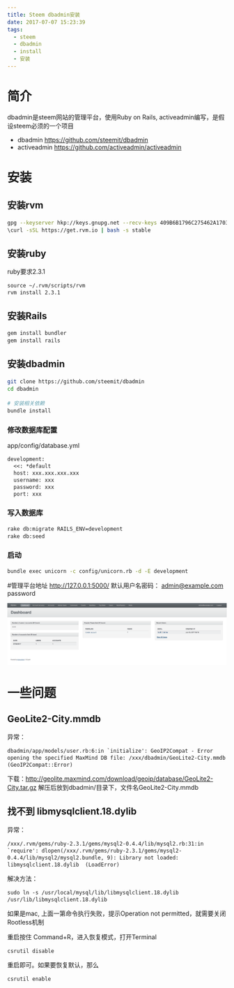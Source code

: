 ```yaml
---
title: Steem dbadmin安装
date: 2017-07-07 15:23:39
tags: 
  - steem 
  - dbadmin 
  - install 
  - 安装
---
```


# 简介
dbadmin是steem网站的管理平台，使用Ruby on Rails, activeadmin编写，是假设steem必须的一个项目

* dbadmin https://github.com/steemit/dbadmin 
* activeadmin https://github.com/activeadmin/activeadmin

# 安装

## 安装rvm

``` bash
gpg --keyserver hkp://keys.gnupg.net --recv-keys 409B6B1796C275462A1703113804BB82D39DC0E3 7D2BAF1CF37B13E2069D6956105BD0E739499BDB
\curl -sSL https://get.rvm.io | bash -s stable
```

## 安装ruby
ruby要求2.3.1
```
source ~/.rvm/scripts/rvm
rvm install 2.3.1
```

## 安装Rails
``` bash
gem install bundler
gem install rails
```

## 安装dbadmin
``` bash
git clone https://github.com/steemit/dbadmin
cd dbadmin

# 安装相关依赖
bundle install
```

### 修改数据库配置
app/config/database.yml

```
development:
  <<: *default
  host: xxx.xxx.xxx.xxx
  username: xxx
  password: xxx
  port: xxx
```

### 写入数据库

``` bash
rake db:migrate RAILS_ENV=development
rake db:seed
```

### 启动
``` bash
bundle exec unicorn -c config/unicorn.rb -d -E development
```

#管理平台地址
http://127.0.0.1:5000/
默认用户名密码：
admin@example.com
password

![管理平台](/uploads/dbadmin_dashboard.png)


# 一些问题

## GeoLite2-City.mmdb

异常：
```
dbadmin/app/models/user.rb:6:in `initialize': GeoIP2Compat - Error opening the specified MaxMind DB file: /xxx/dbadmin/GeoLite2-City.mmdb (GeoIP2Compat::Error)
```
下载：http://geolite.maxmind.com/download/geoip/database/GeoLite2-City.tar.gz
解压后放到dbadmin/目录下，文件名GeoLite2-City.mmdb

## 找不到 libmysqlclient.18.dylib

异常：
```
/xxx/.rvm/gems/ruby-2.3.1/gems/mysql2-0.4.4/lib/mysql2.rb:31:in `require': dlopen(/xxx/.rvm/gems/ruby-2.3.1/gems/mysql2-0.4.4/lib/mysql2/mysql2.bundle, 9): Library not loaded: libmysqlclient.18.dylib  (LoadError)
```

解决方法：
```
sudo ln -s /usr/local/mysql/lib/libmysqlclient.18.dylib /usr/lib/libmysqlclient.18.dylib
```

如果是mac, 上面一第命令执行失败，提示Operation not permitted，就需要关闭Rootless机制

重启按住 Command+R，进入恢复模式，打开Terminal

```
csrutil disable
```

重启即可。如果要恢复默认，那么

```
csrutil enable
```




